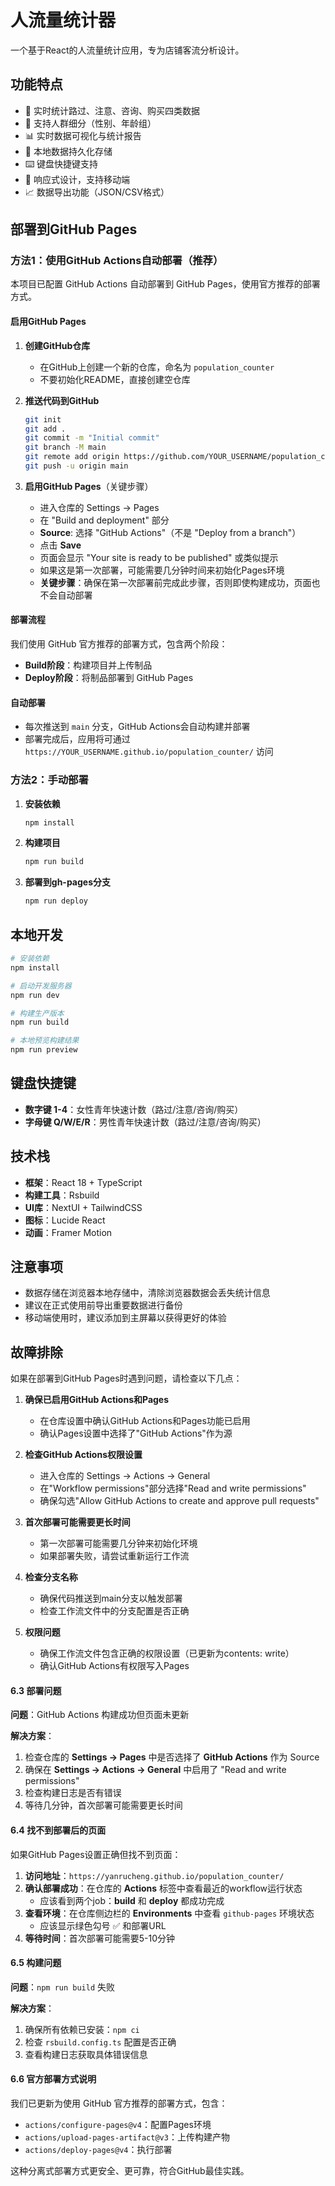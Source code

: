 # 人流量统计器

一个基于React的人流量统计应用，专为店铺客流分析设计。

## 功能特点

- 🎯 实时统计路过、注意、咨询、购买四类数据
- 👥 支持人群细分（性别、年龄组）
- 📊 实时数据可视化与统计报告
- 💾 本地数据持久化存储
- ⌨️ 键盘快捷键支持
- 📱 响应式设计，支持移动端
- 📈 数据导出功能（JSON/CSV格式）

## 部署到GitHub Pages

### 方法1：使用GitHub Actions自动部署（推荐）

本项目已配置 GitHub Actions 自动部署到 GitHub Pages，使用官方推荐的部署方式。

#### 启用GitHub Pages

1. **创建GitHub仓库**
   - 在GitHub上创建一个新的仓库，命名为 `population_counter`
   - 不要初始化README，直接创建空仓库

2. **推送代码到GitHub**
   ```bash
   git init
   git add .
   git commit -m "Initial commit"
   git branch -M main
   git remote add origin https://github.com/YOUR_USERNAME/population_counter.git
   git push -u origin main
   ```

3. **启用GitHub Pages**（关键步骤）
   - 进入仓库的 Settings → Pages
   - 在 "Build and deployment" 部分
   - **Source**: 选择 "GitHub Actions"（不是 "Deploy from a branch"）
   - 点击 **Save**
   - 页面会显示 "Your site is ready to be published" 或类似提示
   - 如果这是第一次部署，可能需要几分钟时间来初始化Pages环境
   - **关键步骤**：确保在第一次部署前完成此步骤，否则即使构建成功，页面也不会自动部署

#### 部署流程

我们使用 GitHub 官方推荐的部署方式，包含两个阶段：
- **Build阶段**：构建项目并上传制品
- **Deploy阶段**：将制品部署到 GitHub Pages

#### 自动部署
- 每次推送到 `main` 分支，GitHub Actions会自动构建并部署
- 部署完成后，应用将可通过 `https://YOUR_USERNAME.github.io/population_counter/` 访问

### 方法2：手动部署

1. **安装依赖**
   ```bash
   npm install
   ```

2. **构建项目**
   ```bash
   npm run build
   ```

3. **部署到gh-pages分支**
   ```bash
   npm run deploy
   ```

## 本地开发

```bash
# 安装依赖
npm install

# 启动开发服务器
npm run dev

# 构建生产版本
npm run build

# 本地预览构建结果
npm run preview
```

## 键盘快捷键

- **数字键 1-4**：女性青年快速计数（路过/注意/咨询/购买）
- **字母键 Q/W/E/R**：男性青年快速计数（路过/注意/咨询/购买）

## 技术栈

- **框架**：React 18 + TypeScript
- **构建工具**：Rsbuild
- **UI库**：NextUI + TailwindCSS
- **图标**：Lucide React
- **动画**：Framer Motion

## 注意事项

- 数据存储在浏览器本地存储中，清除浏览器数据会丢失统计信息
- 建议在正式使用前导出重要数据进行备份
- 移动端使用时，建议添加到主屏幕以获得更好的体验

## 故障排除
如果在部署到GitHub Pages时遇到问题，请检查以下几点：

1. **确保已启用GitHub Actions和Pages**
   - 在仓库设置中确认GitHub Actions和Pages功能已启用
   - 确认Pages设置中选择了"GitHub Actions"作为源

2. **检查GitHub Actions权限设置**
   - 进入仓库的 Settings → Actions → General
   - 在"Workflow permissions"部分选择"Read and write permissions"
   - 确保勾选"Allow GitHub Actions to create and approve pull requests"

3. **首次部署可能需要更长时间**
   - 第一次部署可能需要几分钟来初始化环境
   - 如果部署失败，请尝试重新运行工作流

4. **检查分支名称**
   - 确保代码推送到main分支以触发部署
   - 检查工作流文件中的分支配置是否正确

5. **权限问题**
   - 确保工作流文件包含正确的权限设置（已更新为contents: write）
   - 确认GitHub Actions有权限写入Pages

#### 6.3 部署问题

**问题**：GitHub Actions 构建成功但页面未更新

**解决方案**：
1. 检查仓库的 **Settings → Pages** 中是否选择了 **GitHub Actions** 作为 Source
2. 确保在 **Settings → Actions → General** 中启用了 "Read and write permissions"
3. 检查构建日志是否有错误
4. 等待几分钟，首次部署可能需要更长时间

#### 6.4 找不到部署后的页面

如果GitHub Pages设置正确但找不到页面：

1. **访问地址**：`https://yanrucheng.github.io/population_counter/`
2. **确认部署成功**：在仓库的 **Actions** 标签中查看最近的workflow运行状态
   - 应该看到两个job：**build** 和 **deploy** 都成功完成
3. **查看环境**：在仓库侧边栏的 **Environments** 中查看 `github-pages` 环境状态
   - 应该显示绿色勾号 ✅ 和部署URL
4. **等待时间**：首次部署可能需要5-10分钟

#### 6.5 构建问题

**问题**：`npm run build` 失败

**解决方案**：
1. 确保所有依赖已安装：`npm ci`
2. 检查 `rsbuild.config.ts` 配置是否正确
3. 查看构建日志获取具体错误信息

#### 6.6 官方部署方式说明

我们已更新为使用 GitHub 官方推荐的部署方式，包含：
- `actions/configure-pages@v4`：配置Pages环境
- `actions/upload-pages-artifact@v3`：上传构建产物
- `actions/deploy-pages@v4`：执行部署

这种分离式部署方式更安全、更可靠，符合GitHub最佳实践。